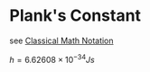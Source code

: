 # Plank's Constant

see [Classical Math Notation](Classical%20Math%20Notation%20eb53679093ce497baa118d7bfde14d6c.md)

$h = 6.62608 \times 10^{-34} Js$